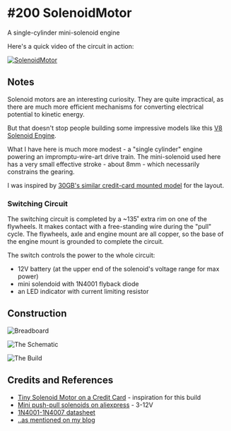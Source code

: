 # #200 SolenoidMotor

A single-cylinder mini-solenoid engine

Here's a quick video of the circuit in action:

[![SolenoidMotor](https://img.youtube.com/vi/b7wmZLSBpzk/0.jpg)](https://www.youtube.com/watch?v=b7wmZLSBpzk)


## Notes

Solenoid motors are an interesting curiosity. They are quite impractical, as there are much more efficient
mechanisms for converting electrical potential to kinetic energy.

But that doesn't stop people building some impressive models like this [V8 Solenoid Engine](https://www.youtube.com/watch?v=uhYEdD94vH0).

What I have here is much more modest - a "single cylinder" engine powering an
impromptu-wire-art drive train. The mini-solenoid used here has a very small effective stroke - about 8mm -
which necessarily constrains the gearing.

I was inspired by [30GB's similar credit-card mounted model](https://www.youtube.com/watch?v=8EaCermGrwM) for the layout.

### Switching Circuit

The switching circuit is completed by a ~135˚ extra rim on one of the flywheels.
It makes contact with a free-standing wire during the "pull" cycle.
The flywheels, axle and engine mount are all copper, so the base of the engine mount is grounded to complete the circuit.

The switch controls the power to the whole circuit:
* 12V battery (at the upper end of the solenoid's voltage range for max power)
* mini solendoid with 1N4001 flyback diode
* an LED indicator with current limiting resistor

## Construction

![Breadboard](./assets/SolenoidMotor_bb.jpg?raw=true)

![The Schematic](./assets/SolenoidMotor_schematic.jpg?raw=true)

![The Build](./assets/SolenoidMotor_build.jpg?raw=true)

## Credits and References
* [Tiny Solenoid Motor on a Credit Card](https://www.youtube.com/watch?v=8EaCermGrwM) - inspiration for this build
* [Mini push-pull solenoids on aliexpress](https://www.aliexpress.com/item/5pcs-mini-DC3-12V-Push-Pull-Type-Solenoid-Electromagnet-DC-Micro-Solenoid-Free-shipping/32309067252.html) - 3-12V
* [1N4001-1N4007 datasheet](https://www.futurlec.com/Diodes/1N4001.shtml)
* [..as mentioned on my blog](https://blog.tardate.com/2016/04/littlearduinoprojects200-mini-solenoid.html)
